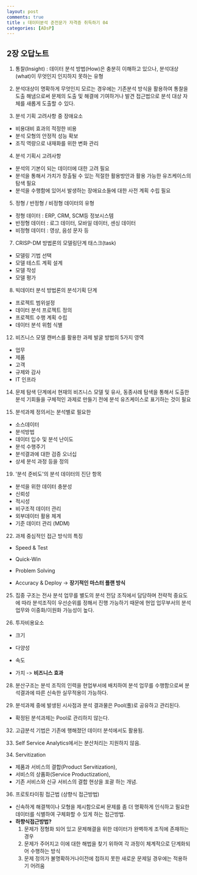 ```yaml
---
layout: post
comments: true
title : 데이터분석 준전문가 자격증 취득하기 04
categories: [ADsP]
---
```


## 2장 오답노트

1. 통찰(Insight) : 데이터 분석 방법(How)은 충분히 이해하고 있으나, 분석대상(what)이 무엇인지 인지하지 못하는 유형


2. 분석대상이 명확하게 무엇인지 모르는 경우에는 기존분석 방식을 활용하여 통찰을 도출 해냄으로써 문제의 도출 및 해결에 기여하거나 발견 접근법으로 분석 대상 자체를 새롭게 도출할 수 있다.


3. 분석 기획 고려사항 중 장애요소
  - 비용대비 효과의 적정한 비용
  - 분석 모형의 안정적 성능 확보
  - 조직 역량으로 내재화를 위한 변화 관리
  
  
4. 분석 기획시 고려사항
  - 분석의 기본이 되는 데이터에 대한 고려 필요
  - 분석을 통해서 가치가 창출될 수 있는 적절한 활용방안과 활용 가능한 유즈케이스의 탐색 필요
  - 분석을 수행함에 있어서 발생하는 장애요소들에 대한 사전 계획 수립 필요
  
  
5. 정형 / 반정형 / 비정형 데이터의 유형
  - 정형 데이터 : ERP, CRM, SCM등 정보시스템
  - 반정형 데이터 : 로그 데이터, 모바일 데이터, 센싱 데이터
  - 비정형 데이터 : 영상, 음성 문자 등
  
  
7. CRISP-DM 방법론의 모델링단계 태스크(task)
  - 모델링 기법 선택
  - 모델 테스트 계획 설계
  - 모델 작성
  - 모델 평가
  
  
8. 빅데이터 분석 방법론의 분석기획 단계
  - 프로젝트 범위설정
  - 데이터 분석 프로젝트 정의
  - 프로젝트 수행 계획 수립
  - 데이터 분석 위험 식별
  
  
12. 비즈니스 모델 캔버스를 활용한 과제 발굴 방법의 5가지 영역
  - 업무
  - 제품
  - 고객
  - 규제와 감사
  - IT 인프라
  
  
14. 문제 탐색 단계에서 현재의 비즈니스 모델 및 유사, 동종사례 탐색을 통해서 도출한 분석 기회들을 구체적인 과제로 만들기 전에 분석 유즈케이스로 표기하는 것이 필요


15. 분석과제 정의서는 분석별로 필요한
  - 소스데이터
  - 분석방법
  - 데이터 입수 및 분석 난이도
  - 분석 수행주기
  - 분석결과에 대한 검증 오너십
  - 상세 분석 과정 등을 정의
  
  
19. '분석 준비도'의 분석 데이터의 진단 항목
  - 분석을 위한 데이터 충분성
  - 신뢰성
  - 적시성
  - 비구조적 데이터 관리
  - 외부데이터 활용 체계
  - 기준 데이터 관리 (MDM)
  
  
22. 과제 중심적인 접근 방식의 특징
  - Speed & Test
  - Quick-Win
  - Problem Solving
  
  - Accuracy & Deploy -> __장기적인 마스터 플랜 방식__
  
  
25. 집중 구조는 전사 분석 업무를 별도의 분석 전담 조직에서 담당하며 전략적 중요도에 따라 분석조직이 우선순위를 정해서 진행 가능하기 때문에 현업 업무부서의 분석 업무와 이중화/이원화 가능성이 높다.


26. 투자비용요소
  - 크기
  - 다양성
  - 속도
  
  - 가치 -> __비즈니스 효과__
  
  
28. 분산구조는 분석 조직의 인력을 현업부서에 배치하여 분석 업무를 수행함으로써 분석결과에 따른 신속한 실무적용이 가능하다.


31. 분석과제 중에 발생된 시사점과 분석 결과물은 Pool(풀)로 공유하고 관리된다.
  - 확정된 분석과제는 Pool로 관리하지 않는다.
  

32. 고급분석 기법은 기존에 행해졌던 데이터 분석에서도 활용됨.


33. Self Service Analytics에서는 분산처리는 지원하지 않음.


34. Servitization
  - 제품과 서비스의 결합(Product Servitization),
  - 서비스의 상품화(Service Productization),
  - 기존 서비스와 신규 서비스의 결합 현상을 포괄 하는 개념.
  
  
36. 프로토타이핑 접근법 (상향식 접근방법)
  - 신속하게 해결책이나 모형을 제시함으로써 문제를 좀 더 명확하게 인식하고 필요한 데이터를 식별하여 구체화할 수 있게 하는 접근방법.
  - **하향식접근방법?**
    1. 문제가 정형화 되어 있고 문제해결을 위한 데이터가 완벽하게 조직에 존재하는 경우
    2. 문제가 주어지고 이에 대한 해법을 찾기 위하여 각 과정이 체계적으로 단계화되어 수행하는 방식
    3. 문제 정의가 불명확하거나이전에 접하지 못한 새로운 문제일 경우에는 적용하기 어려움
    
    
